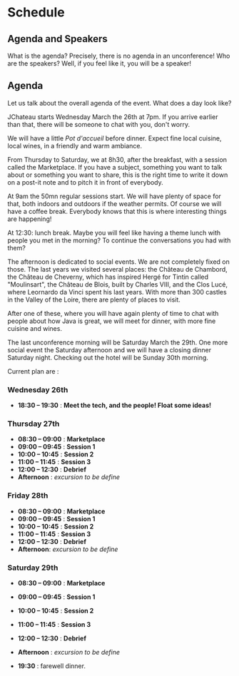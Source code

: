 # Schedule

<!-- MACRO{snippet|debug=false|ignoreDownloadError=false|verbatim=false|file=src/site/resources/fragments/breadcrum.snippet.html} -->

## Agenda and Speakers

What is the agenda? Precisely, there is no agenda in an unconference! Who are the speakers? Well, if you feel like it, you will be a speaker!

## Agenda

Let us talk about the overall agenda of the event. What does a day look like?

JChateau starts Wednesday March the 26th at 7pm. If you arrive earlier than that, there will be someone to chat with you, don't worry.

We will have a little *Pot d'accueil* before dinner. Expect fine local cuisine, local wines, in a friendly and warm ambiance.  

From Thursday to Saturday, we at 8h30, after the breakfast, with a session called the Marketplace. If you have a subject, something you want to talk about or something you want to share, this is the right time to write it down on a post-it note and to pitch it in front of everybody.  

At 9am the 50mn regular sessions start. We will have plenty of space for that, both indoors and outdoors if the weather permits. Of course we will have a coffee break. Everybody knows that this is where interesting things are happening!

At 12:30: lunch break. Maybe you will feel like having a theme lunch with people you met in the morning? To continue the conversations you had with them?

The afternoon is dedicated to social events. We are not completely fixed on those. The last years we visited several places: the Château de Chambord, the Château de Cheverny, which has inspired Hergé for Tintin called "Moulinsart", the Château de Blois, built by Charles VIII, and the Clos Lucé, where Leornardo da Vinci spent his last years. With more than 300 castles in the Valley of the Loire, there are plenty of places to visit. 

After one of these, where you will have again plenty of time to chat with people about how Java is great, we will meet for dinner, with more fine cuisine and wines.

The last unconference morning will be Saturday March the 29th. One more social event the Saturday afternoon and we will have a closing dinner Saturday night. Checking out the hotel will be Sunday 30th morning.

Current plan are :

### Wednesday 26th

* **18:30 – 19:30** : **Meet the tech, and the people! Float some ideas!**

### Thursday 27th

* **08:30 – 09:00** : **Marketplace**
* **09:00 – 09:45** : **Session 1**
* **10:00 – 10:45** : **Session 2**
* **11:00 – 11:45** : **Session 3**
* **12:00 – 12:30** : **Debrief**
* **Afternoon** :  _excursion to be define_

### Friday 28th

* **08:30 – 09:00** : **Marketplace**
* **09:00 – 09:45** : **Session 1**
* **10:00 – 10:45** : **Session 2**
* **11:00 – 11:45** : **Session 3**
* **12:00 – 12:30** : **Debrief**
* **Afternoon**: _excursion to be define_

### Saturday 29th

* **08:30 – 09:00** : **Marketplace**
* **09:00 – 09:45** : **Session 1**
* **10:00 – 10:45** : **Session 2**
* **11:00 – 11:45** : **Session 3**
* **12:00 – 12:30** : **Debrief**

* **Afternoon** : _excursion to be define_
* **19:30** : farewell dinner. 
